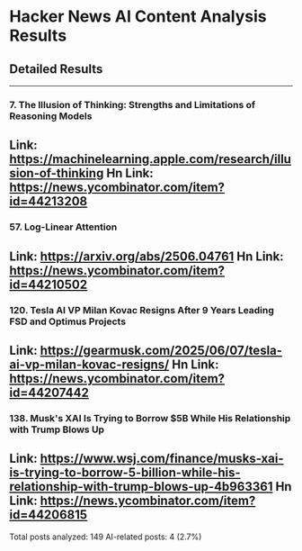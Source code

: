 # Hacker News AI Content Analysis Results

## Detailed Results

------
### 7. The Illusion of Thinking: Strengths and Limitations of Reasoning Models
Link: https://machinelearning.apple.com/research/illusion-of-thinking
Hn Link: https://news.ycombinator.com/item?id=44213208
------
### 57. Log-Linear Attention
Link: https://arxiv.org/abs/2506.04761
Hn Link: https://news.ycombinator.com/item?id=44210502
------
### 120. Tesla AI VP Milan Kovac Resigns After 9 Years Leading FSD and Optimus Projects
Link: https://gearmusk.com/2025/06/07/tesla-ai-vp-milan-kovac-resigns/
Hn Link: https://news.ycombinator.com/item?id=44207442
------
### 138. Musk's XAI Is Trying to Borrow $5B While His Relationship with Trump Blows Up
Link: https://www.wsj.com/finance/musks-xai-is-trying-to-borrow-5-billion-while-his-relationship-with-trump-blows-up-4b963361
Hn Link: https://news.ycombinator.com/item?id=44206815
------
Total posts analyzed: 149
AI-related posts: 4 (2.7%)


